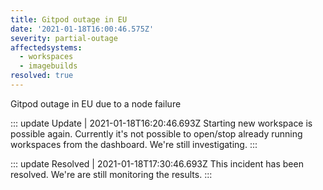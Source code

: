 ```yaml
---
title: Gitpod outage in EU
date: '2021-01-18T16:00:46.575Z'
severity: partial-outage
affectedsystems:
  - workspaces
  - imagebuilds
resolved: true
---
```

Gitpod outage in EU due to a node failure

::: update Update | 2021-01-18T16:20:46.693Z
Starting new workspace is possible again. Currently it's not possible to open/stop already running workspaces from the dashboard. We're still investigating.
:::

::: update Resolved | 2021-01-18T17:30:46.693Z
This incident has been resolved. We're are still monitoring the results.
:::

<!--- language code: en -->
